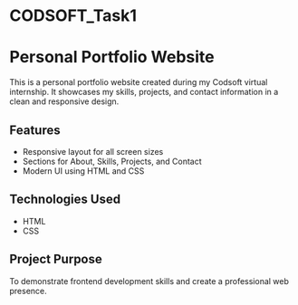 # CODSOFT_Task1

# Personal Portfolio Website

This is a personal portfolio website created during my Codsoft virtual internship. It showcases my skills, projects, and contact information in a clean and responsive design.

## Features
- Responsive layout for all screen sizes
- Sections for About, Skills, Projects, and Contact
- Modern UI using HTML and CSS

## Technologies Used
- HTML
- CSS

## Project Purpose
To demonstrate frontend development skills and create a professional web presence.
